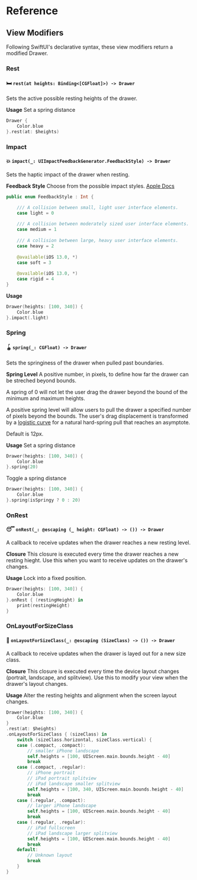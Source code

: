 #  Reference

## View Modifiers

Following SwiftUI's declarative syntax, these view modifiers return a modified Drawer.

### Rest

#### 🛏️ `rest(at heights: Binding<[CGFloat]>) -> Drawer`

Sets the active possible resting heights of the drawer.

**Usage**
Set a spring distance
```swift
Drawer {
    Color.blue
}.rest(at: $heights)
```

### Impact

#### 💥 `impact(_: UIImpactFeedbackGenerator.FeedbackStyle) -> Drawer`

Sets the haptic impact of the drawer when resting.

**Feedback Style**
Choose from the possible impact styles. [Apple Docs](https://developer.apple.com/documentation/uikit/uiimpactfeedbackgenerator/feedbackstyle)
```swift
public enum FeedbackStyle : Int {

    /// A collision between small, light user interface elements.
    case light = 0
    
    /// A collision between moderately sized user interface elements.
    case medium = 1
    
    /// A collision between large, heavy user interface elements.
    case heavy = 2
    
    @available(iOS 13.0, *)
    case soft = 3
    
    @available(iOS 13.0, *)
    case rigid = 4
}
```

**Usage**
```swift
Drawer(heights: [100, 340]) {
    Color.blue
}.impact(.light)
```

### Spring

#### 🪀 `spring(_: CGFloat) -> Drawer`

Sets the springiness of the drawer when pulled past boundaries.

**Spring Level**
A positive number, in pixels, to define how far the drawer can be streched beyond bounds.

A spring of 0 will not let the user drag the drawer beyond the bound of the minimum and maximum heights.

A positive spring level will allow users to pull the drawer a specified number of pixels beyond the bounds. The user's drag displacement is transformed by a [logistic curve](https://en.wikipedia.org/wiki/Logistic_function) for a natural hard-spring pull that reaches an asymptote.

Default is 12px.

**Usage**
Set a spring distance
```swift
Drawer(heights: [100, 340]) {
    Color.blue
}.spring(20)
```

Toggle a spring distance
```swift
Drawer(heights: [100, 340]) {
    Color.blue
}.spring(isSpringy ? 0 : 20)
```

### OnRest

#### 😴 `onRest(_: @escaping (_ height: CGFloat) -> ()) -> Drawer`

A callback to receive updates when the drawer reaches a new resting level.

**Closure**
This closure is executed every time the drawer reaches a new resting hieght. Use this when you want to receive updates on the drawer's changes. 

**Usage**
Lock into a fixed position.
```swift
Drawer(heights: [100, 340]) {
    Color.blue
}.onRest { (restingHeight) in
    print(restingHeight)
}
```

### OnLayoutForSizeClass

#### 🔄 `onLayoutForSizeClass(_: @escaping (SizeClass) -> ()) -> Drawer`

A callback to receive updates when the drawer is layed out for a new size class.

**Closure**
This closure is executed every time the device layout changes (portrait, landscape, and splitview).
Use this to modify your view when the drawer's layout changes. 

**Usage**
Alter the resting heights and alignment when the screen layout changes.
```swift
Drawer(heights: [100, 340]) {
    Color.blue
}
.rest(at: $heights)
.onLayoutForSizeClass { (sizeClass) in
    switch (sizeClass.horizontal, sizeClass.vertical) {
    case (.compact, .compact):
        // smaller iPhone landscape
        self.heights = [100, UIScreen.main.bounds.height - 40]
        break
    case (.compact, .regular):
        // iPhone portrait
        // iPad portrait splitview
        // iPad landscape smaller splitview
        self.heights = [100, 340, UIScreen.main.bounds.height - 40]
        break
    case (.regular, .compact):
        // larger iPhone landscape
        self.heights = [100, UIScreen.main.bounds.height - 40]
        break
    case (.regular, .regular):
        // iPad fullscreen
        // iPad landscape larger splitview
        self.heights = [100, UIScreen.main.bounds.height - 40]
        break
    default:
        // Unknown layout
        break
    }
}
```
